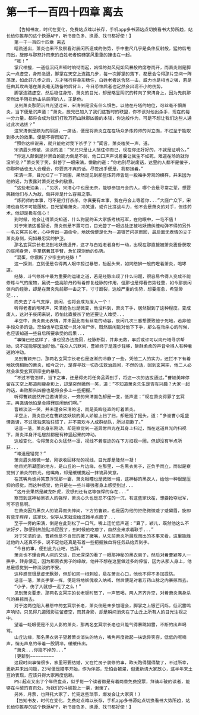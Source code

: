 # 第一千一百四十四章 离去
        【告知书友，时代在变化，免费站点难以长存，手机app多书源站点切换看书大势所趋，站长给你推荐的这个换源APP，听书音色多、换源、找书都好使！】
       第一千一百四十四章 离去
       暗劲送出，萧炎也来不及察看对辰闲所造成的伤势，手中重尺几乎是条件反射般，猛的后甩而出，旋即与那怒扑而来的白姓老者磅礴掌风重重的撞击在一起。
       “嘭！”
       掌尺相撞，一道低沉闷声顿时响彻而起，凶悍的劲风宛如风暴般的席卷而开，而萧炎则是脚尖一点虚空，身形急退，脚掌在天空上连踏几步，每一次脚掌的落下，都是会令得那片空间一阵荡漾，如此好几步之后，方才强行将身形稳住，白姓老者这含怒一击，威力也是相当之强，若是任由其攻击落在萧炎毫无防备的后背上，今日恐怕后者也定然会出现不小的伤势。
       脚掌连踏虚空，然后稳住身形，萧炎的目光，却是略显阴沉的转向了宋清身上，因为先前那突然出手阻拦他击杀辰闲的人，正是他。
       见到萧炎那阴沉目光望过来，宋清倒是没有什么惧色，以他在丹塔的地位，可丝毫不惧萧炎，当下便是沉声道：“萧炎，辰兄已加入了我们这暂时的联盟，你不该对他出杀手，现在的每一分力量，都将会成为我们打败万药山脉那凶兽的本钱，你这般作为，可是不想让我们这些人通过此次选拔？”
       这宋清倒是颇为的阴狠，一席话，便是将萧炎立在在场众多炼药师的对立面，不过至于能取到多大的效果，便是不得而知了。
       “照你这样说来，就只能他对我下杀手了？”闻言，萧炎嗤笑一声，道。
       宋清眉头微皱，淡淡的道：“宋兄只是让人擒住你而已，现在你还好好的，不就是证明么。”
       “你这人颠倒是非黑白的能力倒是不弱，他口口声声说着要让我生不如死，难道在场的就你没听见？”萧炎笑了笑，斜瞥了一眼宋清，懒散的道：“你也别尽说废话，这里的人都不是傻子，你那种话也无人会理会，你要真不爽的话，尽管出手便是，我都接着。”
       宋清一滞，目光扫了一下周围，果然是见到那些炼药师皆是一股袖手旁观的模样，并未因为他的话，为表露对萧炎过多的敌意。
       “这些老油条...”见状，宋清心中也是无奈，能够参加丹会的人，哪个会是寻常之辈，想要挑拨他们与人为敌，倒并非是什么容易之事。
       “炼药师的本事，可不是打打杀杀，你真要有本事，我在丹会上等着你...”大庭广众下，宋清也自然不可能服软，目光望着萧炎，冷笑道，或许比拼战斗力，他不会是萧炎的对手，但炼药术，他却是极有信心！
       到时候，他会让得萧炎知道，什么狗屁的五大家族考核冠军，在他眼中，一毛不值！
       对于宋清这番狠话，萧炎倒是不置可否，目光瞥了一眼远处正被地妖傀纠缠动弹不得的另外一名玄冥宗长老，心中传出一道命令，地妖傀便是化为一道银芒闪掠而回，最后面无表情的立于萧炎身侧，宛如最忠实的护卫。
       那名玄冥宗长老见到地妖傀退开，这才与白姓老者身形一动，出现在那直接被萧炎震昏获取的辰闲身旁，手掌搭着其手臂，急忙探测他的伤势。
       “混蛋，你震断了少宗主的经脉！”
       这一探测，立刻便是令得两人眼中掠过暴怒，抬起头来，如同怒狮一般的瞪着萧炎，咆哮道。
       经脉，斗气修炼中最为重要的运输之道，若是经脉出现了什么问题，很容易令得人变成不能修炼斗气的废物，虽说一些高阶丹药有着修复经脉的作用，但那也是得看伤势轻重，如今那辰闲体内的经脉，却是在萧炎先前那一击之下，寸寸断裂，这般严重的伤势，想要痊愈，希望渺茫...
       而失去了斗气支撑，辰闲，也将会成为废人一个！
       听得老者的咆哮声，宋清脸色也是微变，他没料到，萧炎下手，居然狠到了这种程度。变成废人，这对于辰闲来说，恐怕比直接杀了他还要让人难受...
       半空中，萧炎面无表情，并未因此而有丝毫的动容，辰闲几次三番想要致他于死地，若非他手段众多的话，恐怕也早已变成一具冰冷尸体，既然辰闲能对他下下手，那么在动杀心的时候，也应该知道一些日后所要承受的后果...
       “事情已经这样了，谁也没办法挽回，经脉断裂，并非无救，事后或许可以向丹塔寻求帮助，说不定能够医治好他。”在众人沉默间，曹颖终于是莲步轻移，酥酥柔柔的声音令得人有种着迷的冲动。
       见到曹颖开口，那两名玄冥宗长老也是逐渐的冷静了一些，凭他二人的实力，还拦不下有着地妖傀相助的萧炎，如今之计，是得寻找一切办法救治辰闲，不然的话，回到玄冥宗，他二人必然会承受玄冥宗宗主的暴怒。
       “不过不管怎样，当下之事，还是得先将任务品弄到手，将这一次的选拔通过。”曹颖美眸停留在天空上那道削瘦身影上，却是突然嫣然一笑，道：“不知道萧炎先生是否有兴趣？大家一起的话，击败那头凶兽也是将会多上一些把握。”
       听得曹颖居然开口邀请萧炎，一旁的宋清面色却是一变，低声道：“现在萧炎得罪了玄冥宗，再邀请他怕是会得罪辰闲他们啊。”
       曹颖淡淡一笑，并未理会宋清的话，而是美眸径直的盯着萧炎。
       半空上，萧炎目光在曹颖这妖娆的美人娇躯上扫了扫，却是摇了摇头，道：“多谢曹小姐盛情邀请，不过我独来独往惯了，并不喜欢与人成群结队，所以抱歉了。”
       话音一落，萧炎身形刚动，却是察觉到一道异常目光在其身上扫过，而在这道目光的扫视下，萧炎浑身汗毛居然都是有种竖起来的冲动。
       这般变化，令得萧炎心头猛然一凛，视线不着痕迹的在下方扫视一圈，但却没有半点所获...
       “难道是错觉？”
       萧炎眉头微微一皱，刚欲收回移动的视线，目光却是陡然一凝！
       他目光所凝固的地方，是山丘的一片边缘，在那里，一名黑衣男子，正负手而立，而似是察觉到了萧炎的目光，他嘴角，却是缓缓挑起一抹诡异笑意。
       在其嘴角诡异笑意浮现那一霎，萧炎眼瞳也是微微一缩，这神秘的黑衣人，给他一种很是压抑的感觉，而这种感觉，他只是在一些斗尊强者身上感受到过...
       “这丹会果然是藏龙卧虎，没想到还有这等强悍的存在...”
       察觉到这神秘黑衣人的强悍，萧炎心头也是忍不住的一沉，有这些家伙在，想要抢夺冠军，可不容易啊。
       在萧炎因为黑衣人的诡异而失神间，下方的曹颖，也是因为他的拒绝微微蹙了蹙黛眉，旋即有些牙痒痒，这家伙，似乎从来就没给过她半点面子...
       至于一旁的宋清，倒是在此刻松了一口气，嘴上连忙低声道：“算了，颖儿，既然他这么不识好歹，那便别热脸贴冷屁股了，到时候他吃瘪了，自然会来求着联手...”
       对于宋清的话，曹颖倒是不自觉的撇了撇嘴，从先前萧炎所展现而出的本事来看，这里能胜过他的人还真不多，说不定他还真是有着一些把握独自将任务品给弄到手。
       “今日的事，便到此为止吧，告辞。”
       萧炎也不理会两人间的交谈，目光深深的看了一眼那神秘的黑衣男子，然后对着曹颖等人一拱手，转身便走，因为那黑衣男子的缘故，他并不想在这里做过多的停留，因为从那人身上，他总是感觉到一种淡淡的不安。
       这种感觉很是虚无飘渺，但却如同一根刺般，悬在萧炎心口，他也不得不多加提防。
       话音一落，萧炎手掌一挥，便是将地妖傀收入纳戒，然后便是对着万药山脉之内暴掠而去。
       “小子，伤了人就想一走了之么！”
       见到萧炎要走，那两名玄冥宗的长老顿时怒了，一声怒喝，两人齐齐升空，对着萧炎满身杀气的暴掠而去。
       对于这两位陷入暴怒中的玄冥宗长老，萧炎倒是未多加理会，脚掌之上银芒闪烁，低沉雷鸣声响彻，只见得几道残影驻留虚空，而其身影，却是瞬间消失在了山丘上所有人的目光注视之中。
       望着一眨眼便是不见人影的萧炎，那两名玄冥宗长老也只能气得暴跳如雷，不断的出声喝骂。
       山丘边缘，那名黑衣男子望着萧炎消失的地方，嘴角再度掀起一抹诡异笑容，低低的呢喃声，悄无声息的带着一股阴冷，缓缓传出。
       “萧炎...你跑不掉的...”
       (更新到~~~~~~~~~
       这段时间事情很多，家里哥要结婚，又在忙房子装修的事，昨天跑得腿得酸了，不过所幸，更新并未出问题，23号便是婚事开始，作为伴郎，恐怕会被灌，但更新请大家放心，这半年来土豆的表现，应该只得大家再度信赖。
       PS:起点又出了个年终盘点，似乎每一个读者都是有着两章免费投票，拜请斗破的读者，能够在斗破的首页处，为我们的斗破投上一票，谢谢了。
       另外，月票，也拜托大家了，忙完这些琐事，爆发会让大家爽！)
       【告知书友，时代在变化，免费站点难以长存，手机app多书源站点切换看书大势所趋，站长给你推荐的这个换源APP，听书音色多、换源、找书都好使！】